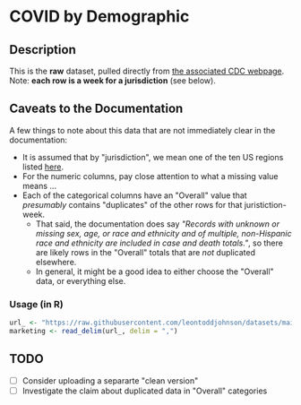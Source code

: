 # COVID by Demographic

## Description

This is the **raw** dataset, pulled directly from [the associated CDC webpage](https://data.cdc.gov/Public-Health-Surveillance/COVID-19-Weekly-Cases-and-Deaths-by-Age-Race-Ethni/hrdz-jaxc/about_data). Note: **each row is a week for a jurisdiction** (see below).

## Caveats to the Documentation

A few things to note about this data that are not immediately clear in the documentation:

- It is assumed that by "jurisdiction", we mean one of the ten US regions listed [here](https://en.wikipedia.org/wiki/List_of_regions_of_the_United_States#Regions_and_office_locations).
- For the numeric columns, pay close attention to what a missing value means ...
- Each of the categorical columns have an "Overall" value that *presumably* contains "duplicates" of the other rows for that juristiction-week.
    - That said, the documentation does say *"Records with unknown or missing sex, age, or race and ethnicity and of multiple, non-Hispanic race and ethnicity are included in case and death totals."*, so there are likely rows in the "Overall" totals that are *not* duplicated elsewhere.
    - In general, it might be a good idea to either choose the "Overall" data, or everything else.

### Usage (in R)

```R
url_ <- "https://raw.githubusercontent.com/leontoddjohnson/datasets/main/data/covid_demographic/covid_demographic.csv"
marketing <- read_delim(url_, delim = ",")
```

## TODO

- [ ] Consider uploading a separarte "clean version"
- [ ] Investigate the claim about duplicated data in "Overall" categories